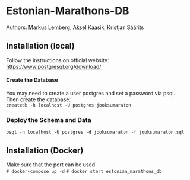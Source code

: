 # Estonian-Marathons-DB
Authors: Markus Lemberg, Aksel Kaasik, Kristjan Säärits

## Installation (local)
Follow the instructions on official website: https://www.postgresql.org/download/

#### Create the Database
You may need to create a user postgres and set a password via psql. <br>
Then create the database: <br>
```createdb -h localhost -U postgres jooksumaraton```

### Deploy the Schema and Data
```psql -h localhost -U postgres -d jooksumaraton -f jooksumaraton.sql```

## Installation (Docker)
Make sure that the port can be used <br>
```# docker-compose up -d```
```# docker start estonian_marathons_db```
